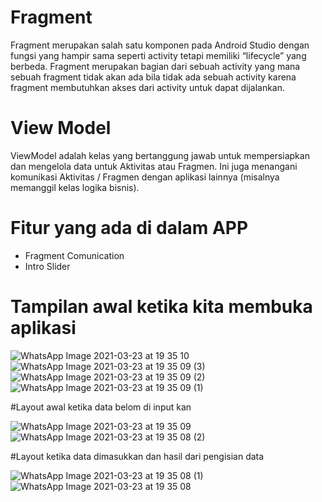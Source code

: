 # Fragment
Fragment merupakan salah satu komponen pada Android Studio dengan fungsi yang hampir sama seperti activity tetapi memiliki “lifecycle” yang berbeda. Fragment merupakan bagian dari sebuah activity yang mana sebuah fragment tidak akan ada bila tidak ada sebuah activity karena fragment membutuhkan akses dari activity untuk dapat dijalankan.
# View Model
ViewModel adalah kelas yang bertanggung jawab untuk mempersiapkan dan mengelola data untuk Aktivitas atau Fragmen. Ini juga menangani komunikasi Aktivitas / Fragmen dengan aplikasi lainnya (misalnya memanggil kelas logika bisnis). 
# Fitur yang ada di dalam APP
- Fragment Comunication
- Intro Slider

# Tampilan awal ketika kita membuka aplikasi
![WhatsApp Image 2021-03-23 at 19 35 10](https://user-images.githubusercontent.com/63888291/112149877-08cec280-8c12-11eb-9b2f-99a9410a9870.jpeg)
![WhatsApp Image 2021-03-23 at 19 35 09 (3)](https://user-images.githubusercontent.com/63888291/112149894-0c624980-8c12-11eb-9c03-b954028ced20.jpeg)
![WhatsApp Image 2021-03-23 at 19 35 09 (2)](https://user-images.githubusercontent.com/63888291/112149906-0ff5d080-8c12-11eb-8ee0-f23d110872cb.jpeg)
![WhatsApp Image 2021-03-23 at 19 35 09 (1)](https://user-images.githubusercontent.com/63888291/112149917-13895780-8c12-11eb-8a9b-b9fa3bc8139b.jpeg)

#Layout awal ketika data belom di input kan

![WhatsApp Image 2021-03-23 at 19 35 09](https://user-images.githubusercontent.com/63888291/112149955-200db000-8c12-11eb-9e69-b99e178943db.jpeg)
![WhatsApp Image 2021-03-23 at 19 35 08 (2)](https://user-images.githubusercontent.com/63888291/112149979-29971800-8c12-11eb-8a9b-e1e96ef90b93.jpeg)

#Layout ketika data dimasukkan dan hasil dari pengisian data

![WhatsApp Image 2021-03-23 at 19 35 08 (1)](https://user-images.githubusercontent.com/63888291/112149988-2d2a9f00-8c12-11eb-849c-5981c22b41ce.jpeg)
![WhatsApp Image 2021-03-23 at 19 35 08](https://user-images.githubusercontent.com/63888291/112150008-3287e980-8c12-11eb-8d43-4c2a0dce7b95.jpeg)
